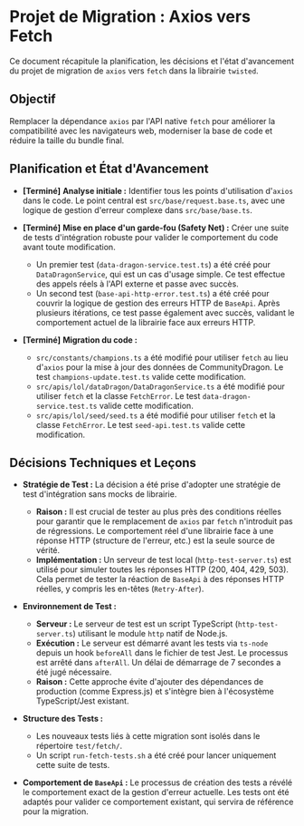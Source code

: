 # Projet de Migration : Axios vers Fetch

Ce document récapitule la planification, les décisions et l'état d'avancement du projet de migration de `axios` vers `fetch` dans la librairie `twisted`.

## Objectif

Remplacer la dépendance `axios` par l'API native `fetch` pour améliorer la compatibilité avec les navigateurs web, moderniser la base de code et réduire la taille du bundle final.

## Planification et État d'Avancement

-   **[Terminé]** **Analyse initiale :** Identifier tous les points d'utilisation d'`axios` dans le code. Le point central est `src/base/request.base.ts`, avec une logique de gestion d'erreur complexe dans `src/base/base.ts`.

-   **[Terminé]** **Mise en place d'un garde-fou (Safety Net) :** Créer une suite de tests d'intégration robuste pour valider le comportement du code avant toute modification. 
    -   Un premier test (`data-dragon-service.test.ts`) a été créé pour `DataDragonService`, qui est un cas d'usage simple. Ce test effectue des appels réels à l'API externe et passe avec succès.
    -   Un second test (`base-api-http-error.test.ts`) a été créé pour couvrir la logique de gestion des erreurs HTTP de `BaseApi`. Après plusieurs itérations, ce test passe également avec succès, validant le comportement actuel de la librairie face aux erreurs HTTP.

-   **[Terminé]** **Migration du code :**
    -   `src/constants/champions.ts` a été modifié pour utiliser `fetch` au lieu d'`axios` pour la mise à jour des données de CommunityDragon. Le test `champions-update.test.ts` valide cette modification.
    -   `src/apis/lol/dataDragon/DataDragonService.ts` a été modifié pour utiliser `fetch` et la classe `FetchError`. Le test `data-dragon-service.test.ts` valide cette modification.
    -   `src/apis/lol/seed/seed.ts` a été modifié pour utiliser `fetch` et la classe `FetchError`. Le test `seed-api.test.ts` valide cette modification.

## Décisions Techniques et Leçons

-   **Stratégie de Test :** La décision a été prise d'adopter une stratégie de test d'intégration sans mocks de librairie.
    -   **Raison :** Il est crucial de tester au plus près des conditions réelles pour garantir que le remplacement de `axios` par `fetch` n'introduit pas de régressions. Le comportement réel d'une librairie face à une réponse HTTP (structure de l'erreur, etc.) est la seule source de vérité.
    -   **Implémentation :** Un serveur de test local (`http-test-server.ts`) est utilisé pour simuler toutes les réponses HTTP (200, 404, 429, 503). Cela permet de tester la réaction de `BaseApi` à des réponses HTTP réelles, y compris les en-têtes (`Retry-After`).

-   **Environnement de Test :**
    -   **Serveur :** Le serveur de test est un script TypeScript (`http-test-server.ts`) utilisant le module `http` natif de Node.js.
    -   **Exécution :** Le serveur est démarré avant les tests via `ts-node` depuis un hook `beforeAll` dans le fichier de test Jest. Le processus est arrêté dans `afterAll`. Un délai de démarrage de 7 secondes a été jugé nécessaire.
    -   **Raison :** Cette approche évite d'ajouter des dépendances de production (comme Express.js) et s'intègre bien à l'écosystème TypeScript/Jest existant.

-   **Structure des Tests :**
    -   Les nouveaux tests liés à cette migration sont isolés dans le répertoire `test/fetch/`.
    -   Un script `run-fetch-tests.sh` a été créé pour lancer uniquement cette suite de tests.

-   **Comportement de `BaseApi` :** Le processus de création des tests a révélé le comportement exact de la gestion d'erreur actuelle. Les tests ont été adaptés pour valider ce comportement existant, qui servira de référence pour la migration.